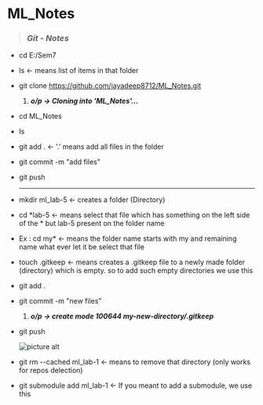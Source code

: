 # ML_Notes

> ###  *Git - Notes*

- cd E:/Sem7
- ls                                                  <- means list of items in that folder
- git clone https://github.com/jayadeep8712/ML_Notes.git 
   1. ***o/p ->  Cloning into 'ML_Notes'...***
- cd ML_Notes
- ls
- git add .                                           <- '.' means add all files in the folder
- git commit -m "add files"
- git push

  - - - -

- mkdir ml_lab-5                                      <- creates a folder (Directory)
<!-- - git add .
- git commit -m "empty file"
  1. ***o/p -> Your branch is up to date with 'origin/main'***
  2. ***o/p -> nothing to commit, working tree clean*** -->
- cd *lab-5                                           <- means select that file which has something on the left side of the * but lab-5 present on the folder name
- Ex :  cd my*                                        <- means the folder name starts with my and remaining name what ever let it be select that file
- touch .gitkeep                                      <- means creates a  .gitkeep file to a newly made folder (directory) which is empty. so to add such empty directories we use this
- git add .
- git commit -m "new files"
  1. ***o/p -> create mode 100644 my-new-directory/.gitkeep***
- git push

  ![picture alt]( https://itknowledgeexchange.techtarget.com/coffee-talk/files/2020/09/what-is-gitkeep-example.png ".gitkeep")

- git rm --cached ml_lab-1                            <- means to remove that directory (only works for repos delection)
- git submodule add <url> ml_lab-1                    <- If you meant to add a submodule, we use this

